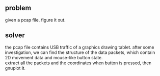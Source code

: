 ## problem
given a pcap file, figure it out.
## solver
the pcap file contains USB traffic of a graphics drawing tablet.
after some investigation, we can find the structure of the data packets, which contain 2D movement data and mouse-like button state.  
extract all the packets and the coordinates when button is pressed, then gnuplot it.

